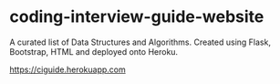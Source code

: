 # coding-interview-guide-website
A curated list of Data Structures and Algorithms.
Created using Flask, Bootstrap, HTML and deployed onto Heroku.

<a href="https://ciguide.herokuapp.com">https://ciguide.herokuapp.com</a>

